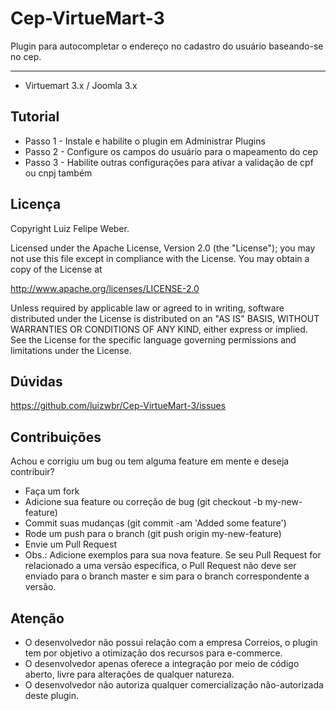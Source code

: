 # Cep-VirtueMart-3
Plugin para autocompletar o endereço no cadastro do usuário baseando-se no cep.

------------------------
* Virtuemart 3.x / Joomla 3.x

Tutorial
-------

* Passo 1 - Instale e habilite o plugin em Administrar Plugins
* Passo 2 - Configure os campos do usuário para o mapeamento do cep
* Passo 3 - Habilite outras configurações para ativar a validação de cpf ou cnpj também

Licença
-------

Copyright Luiz Felipe Weber.

Licensed under the Apache License, Version 2.0 (the "License"); you may not use this file except in compliance with the License. You may obtain a copy of the License at

http://www.apache.org/licenses/LICENSE-2.0

Unless required by applicable law or agreed to in writing, software distributed under the License is distributed on an "AS IS" BASIS, WITHOUT WARRANTIES OR CONDITIONS OF ANY KIND, either express or implied. See the License for the specific language governing permissions and limitations under the License.


Dúvidas
----------

https://github.com/luizwbr/Cep-VirtueMart-3/issues

Contribuições
-------------

Achou e corrigiu um bug ou tem alguma feature em mente e deseja contribuir?

* Faça um fork
* Adicione sua feature ou correção de bug (git checkout -b my-new-feature)
* Commit suas mudanças (git commit -am 'Added some feature')
* Rode um push para o branch (git push origin my-new-feature)
* Envie um Pull Request
* Obs.: Adicione exemplos para sua nova feature. Se seu Pull Request for relacionado a uma versão específica, o Pull Request não deve ser enviado para o branch master e sim para o branch correspondente a versão.

Atenção
-------------

- O desenvolvedor não possui relação com a empresa Correios, o plugin tem por objetivo a otimização dos recursos para e-commerce. 
- O desenvolvedor apenas oferece a integração por meio de código aberto, livre para alterações de qualquer natureza. 
- O desenvolvedor não autoriza qualquer comercialização não-autorizada deste plugin.

